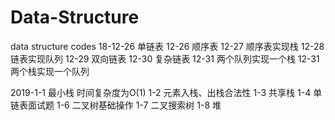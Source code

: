 # Data-Structure
data structure codes 
18-12-26 单链表
12-26 顺序表
12-27  顺序表实现栈
12-28 链表实现队列
12-29 双向链表
12-30 复杂链表
12-31 两个队列实现一个栈
12-31 两个栈实现一个队列

2019-1-1 最小栈 时间复杂度为O(1)
1-2 元素入栈、出栈合法性
1-3 共享栈
1-4 单链表面试题
1-6 二叉树基础操作
1-7 二叉搜索树
1-8 堆
